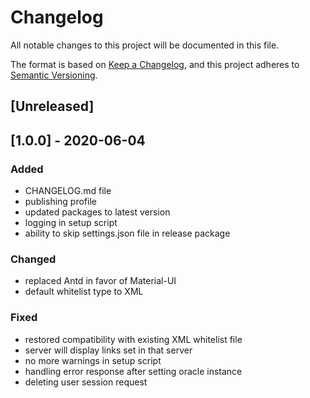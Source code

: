 # Changelog

All notable changes to this project will be documented in this file.

The format is based on [Keep a Changelog](https://keepachangelog.com/en/1.0.0/),
and this project adheres to [Semantic Versioning](https://semver.org/spec/v2.0.0.html).

## [Unreleased]

## [1.0.0] - 2020-06-04

### Added

- CHANGELOG.md file
- publishing profile
- updated packages to latest version
- logging in setup script
- ability to skip settings.json file in release package

### Changed

- replaced Antd in favor of Material-UI
- default whitelist type to XML

### Fixed

- restored compatibility with existing XML whitelist file
- server will display links set in that server
- no more warnings in setup script
- handling error response after setting oracle instance
- deleting user session request

<!-- ## [1.0.0] - 2017-06-20 -->
<!-- Added
Changed
Deprecated
Removed
Fixed
Security -->
